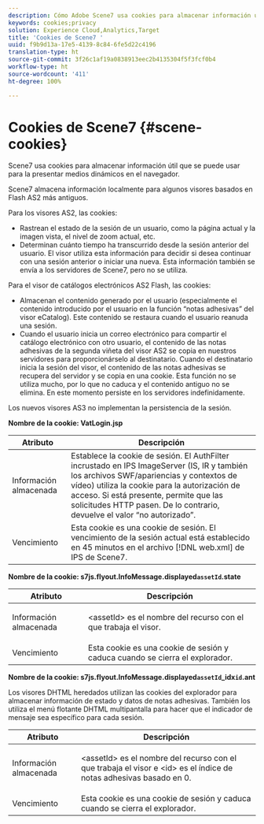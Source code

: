 ```yaml
---
description: Cómo Adobe Scene7 usa cookies para almacenar información útil que se puede usar para entregar medios dinámicos en el explorador.
keywords: cookies;privacy
solution: Experience Cloud,Analytics,Target
title: 'Cookies de Scene7 '
uuid: f9b9d13a-17e5-4139-8c84-6fe5d22c4196
translation-type: ht
source-git-commit: 3f26c1af19a0838913eec2b4135304f5f3fcf0b4
workflow-type: ht
source-wordcount: '411'
ht-degree: 100%

---
```



# Cookies de Scene7 {#scene-cookies}

Scene7 usa cookies para almacenar información útil que se puede usar para la presentar medios dinámicos en el navegador.

Scene7 almacena información localmente para algunos visores basados en Flash AS2 más antiguos.

Para los visores AS2, las cookies:

* Rastrean el estado de la sesión de un usuario, como la página actual y la imagen vista, el nivel de zoom actual, etc.
* Determinan cuánto tiempo ha transcurrido desde la sesión anterior del usuario. El visor utiliza esta información para decidir si desea continuar con una sesión anterior o iniciar una nueva. Esta información también se envía a los servidores de Scene7, pero no se utiliza.

Para el visor de catálogos electrónicos AS2 Flash, las cookies:

* Almacenan el contenido generado por el usuario (especialmente el contenido introducido por el usuario en la función “notas adhesivas” del visor eCatalog). Este contenido se restaura cuando el usuario reanuda una sesión.
* Cuando el usuario inicia un correo electrónico para compartir el catálogo electrónico con otro usuario, el contenido de las notas adhesivas de la segunda viñeta del visor AS2 se copia en nuestros servidores para proporcionárselo al destinatario. Cuando el destinatario inicia la sesión del visor, el contenido de las notas adhesivas se recupera del servidor y se copia en una cookie. Esta función no se utiliza mucho, por lo que no caduca y el contenido antiguo no se elimina. En este momento persiste en los servidores indefinidamente.

Los nuevos visores AS3 no implementan la persistencia de la sesión.

**Nombre de la cookie: VatLogin.jsp**

| Atributo | Descripción |
|---|---|
| Información almacenada | Establece la cookie de sesión. El AuthFilter incrustado en IPS ImageServer (IS, IR y también los archivos SWF/apariencias y contextos de vídeo) utiliza la cookie para la autorización de acceso. Si está presente, permite que las solicitudes HTTP pasen. De lo contrario, devuelve el valor “no autorizado”. |
| Vencimiento | Esta cookie es una cookie de sesión. El vencimiento de la sesión actual está establecido en 45 minutos en el archivo [!DNL web.xml] de IPS de Scene7. |

**Nombre de la cookie: s7js.flyout.InfoMessage.displayed`assetId`.state**

<table id="table_6835D64C5D464A049F576621F2BE3FAD"> 
 <thead> 
  <tr> 
   <th colname="col1" class="entry"> Atributo </th> 
   <th colname="col2" class="entry"> Descripción </th> 
  </tr> 
 </thead>
 <tbody> 
  <tr> 
   <td colname="col1"> Información almacenada </td> 
   <td colname="col2"> <p>&lt;assetId&gt; es el nombre del recurso con el que trabaja el visor. </p> </td> 
  </tr> 
  <tr> 
   <td colname="col1"> Vencimiento </td> 
   <td colname="col2"> Esta cookie es una cookie de sesión y caduca cuando se cierra el explorador. </td> 
  </tr> 
 </tbody> 
</table>

**Nombre de la cookie: s7js.flyout.InfoMessage.displayed`assetId`_idx`id`.ant**

Los visores DHTML heredados utilizan las cookies del explorador para almacenar información de estado y datos de notas adhesivas. También los utiliza el menú flotante DHTML multipantalla para hacer que el indicador de mensaje sea específico para cada sesión.

<table id="table_8F6CC83D32D54BEE99884318AD126C98"> 
 <thead> 
  <tr> 
   <th colname="col1" class="entry"> Atributo </th> 
   <th colname="col2" class="entry"> Descripción </th> 
  </tr> 
 </thead>
 <tbody> 
  <tr> 
   <td colname="col1"> Información almacenada </td> 
   <td colname="col2"> <p> </p> <p> &lt;assetId&gt; es el nombre del recurso con el que trabaja el visor e &lt;id&gt; es el índice de notas adhesivas basado en 0. </p> </td> 
  </tr> 
  <tr> 
   <td colname="col1"> Vencimiento </td> 
   <td colname="col2"> Esta cookie es una cookie de sesión y caduca cuando se cierra el explorador. </td> 
  </tr> 
 </tbody> 
</table>

